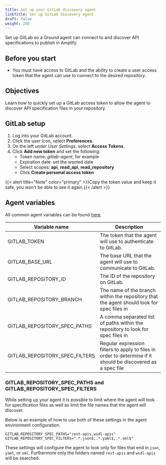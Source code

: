 ```yaml
---
title: Set up your GitLab discovery agent
linkTitle: Set up GitLab discovery agent
draft: false
weight: 100
---
```

Set up GitLab so a Ground agent can connect to and discover API specifications to publish in Amplify.

## Before you start

* You must have access to GitLab and the ability to create a user access token that the agent can use to connect to the desired repository.

## Objectives

Learn how to quickly set up a GitLab access token to allow the agent to discover API specification files in your repository.

## GitLab setup

1. Log into your GitLab account.
2. Click the user icon, select **Preferences**.
3. On the left under *User Settings*, select **Access Tokens**.
4. Click **Add new token** and set the following:
    * Token name: *gitlab-agent*, for example
    * Expiration date: set the wanted date
    * Select scopes: **api**, **read_api**, **read_repository**
    * Click **Create personal access token**

{{< alert title="Note" color="primary" >}}Copy the token value and keep it safe, you won't be able to see it again.{{< /alert >}}

## Agent variables

All common agent variables can be found [here](/docs/connect_manage_environ/connected_agent_common_reference/agent-variables#agent-variables).

| Variable name                  | Description                                                                                                  |
| ------------------------------ | ------------------------------------------------------------------------------------------------------------ |
| GITLAB_TOKEN                   | The token that the agent will use to authenticate to GitLab.                                                 |
| GITLAB_BASE_URL                | The base URL that the agent will use to communicate to GitLab.                                               |
| GITLAB_REPOSITORY_ID           | The ID of the repository on GitLab.                                                                          |
| GITLAB_REPOSITORY_BRANCH       | The name of the branch within the repository that the agent should look for spec files  in                   |
| GITLAB_REPOSITORY_SPEC_PATHS   | A comma separated list of paths within the repository to look for spec files in                              |
| GITLAB_REPOSITORY_SPEC_FILTERS | Regular expression filters to apply to files in order to determine if it should be discovered as a spec file |

### GITLAB_REPOSITORY_SPEC_PATHS and GITLAB_REPOSITORY_SPEC_FILTERS

While setting up your agent it is possible to limit where the agent will look for specification files as well as limit the file names that the agent will discover.

Below is an example of how to use both of these settings in the agent environment configuration.

```shell
GITLAB_REPOSITORY_SPEC_PATHS="rest-apis,wsdl-apis"
GITLAB_REPOSITORY_SPEC_FILTERS=".*.json$,.*.yaml$,.*.xml$"
```

These settings will configure the agent to look only for files that end in `json`, `yaml`, or `xml`. Furthermore only the folders named `rest-apis` and `wsdl-apis` will be searched.